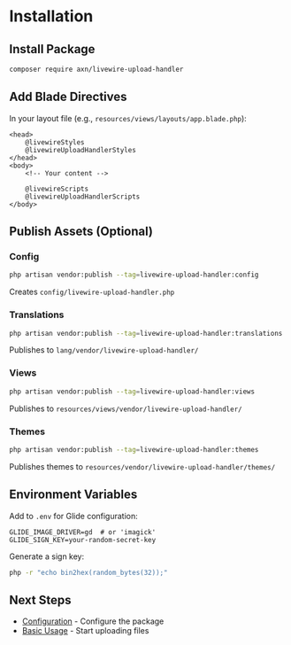# Installation

## Install Package

```bash
composer require axn/livewire-upload-handler
```

## Add Blade Directives

In your layout file (e.g., `resources/views/layouts/app.blade.php`):

```blade
<head>
    @livewireStyles
    @livewireUploadHandlerStyles
</head>
<body>
    <!-- Your content -->

    @livewireScripts
    @livewireUploadHandlerScripts
</body>
```

## Publish Assets (Optional)

### Config

```bash
php artisan vendor:publish --tag=livewire-upload-handler:config
```

Creates `config/livewire-upload-handler.php`

### Translations

```bash
php artisan vendor:publish --tag=livewire-upload-handler:translations
```

Publishes to `lang/vendor/livewire-upload-handler/`

### Views

```bash
php artisan vendor:publish --tag=livewire-upload-handler:views
```

Publishes to `resources/views/vendor/livewire-upload-handler/`

### Themes

```bash
php artisan vendor:publish --tag=livewire-upload-handler:themes
```

Publishes themes to `resources/vendor/livewire-upload-handler/themes/`

## Environment Variables

Add to `.env` for Glide configuration:

```env
GLIDE_IMAGE_DRIVER=gd  # or 'imagick'
GLIDE_SIGN_KEY=your-random-secret-key
```

Generate a sign key:

```bash
php -r "echo bin2hex(random_bytes(32));"
```

## Next Steps

- [Configuration](configuration.md) - Configure the package
- [Basic Usage](basic-usage.md) - Start uploading files
